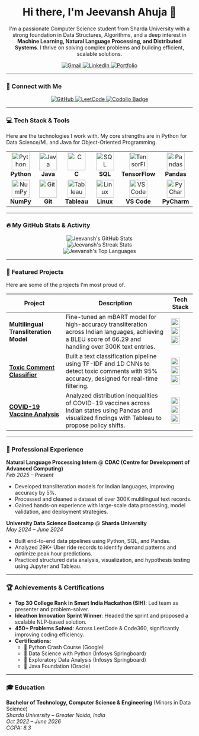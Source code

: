 <div id="header" align="center">
  <h1>
    Hi there, I'm Jeevansh Ahuja 👋
  </h1>
  <p>
    I'm a passionate Computer Science student from Sharda University with a strong foundation in Data Structures, Algorithms, and a deep interest in <strong>Machine Learning, Natural Language Processing, and Distributed Systems</strong>. I thrive on solving complex problems and building efficient, scalable solutions.
  </p>
  
  <!-- Socials -->
  <a href="mailto:jeevanshahuja@gmail.com">
  <img src="https://img.shields.io/badge/Gmail-D14836?style=for-the-badge&logo=gmail&logoColor=white" alt="Gmail"/>
</a>

<a href="https://www.linkedin.com/in/jeevanshahuja" target="_blank">
  <img src="https://img.shields.io/badge/LinkedIn-0077B5?style=for-the-badge&logo=linkedin&logoColor=white" alt="LinkedIn"/>
</a>

<a href="https://jeevanshahuja.github.io/portfolio-website/" target="_blank">
  <img src="https://img.shields.io/badge/Portfolio-255E63?style=for-the-badge&logo=hugo&logoColor=white" alt="Portfolio"/>
</a>

</div>

<hr/>

### 🤝 Connect with Me

<div align="center">
  <a href="https://github.com/jeevanshahuja">
    <img src="https://img.shields.io/badge/GitHub-181717?style=for-the-badge&logo=github&logoColor=white" alt="GitHub"/>
  </a>
  <a href="https://leetcode.com/u/jeevanshahuja/">
    <img src="https://img.shields.io/badge/LeetCode-FFA116?style=for-the-badge&logo=leetcode&logoColor=black" alt="LeetCode"/>
  </a>
  <a href="https://codolio.com/profile/Jeevansh">
    <img src="https://img.shields.io/badge/Codolio-0A66C2?style=for-the-badge&logoColor=white" alt="Codolio Badge"/>
  </a>
</div>

---

### 💻 Tech Stack & Tools

Here are the technologies I work with. My core strengths are in Python for Data Science/ML and Java for Object-Oriented Programming.

<table>
  <tr>
    <td align="center" width="120">
      <img src="https://cdn.jsdelivr.net/gh/devicons/devicon/icons/python/python-original.svg" width="48" height="48" alt="Python" />
      <br><strong>Python</strong>
    </td>
    <td align="center" width="120">
      <img src="https://cdn.jsdelivr.net/gh/devicons/devicon/icons/java/java-original.svg" width="48" height="48" alt="Java" />
      <br><strong>Java</strong>
    </td>
    <td align="center" width="120">
      <img src="https://cdn.jsdelivr.net/gh/devicons/devicon/icons/c/c-original.svg" width="48" height="48" alt="C" />
      <br><strong>C</strong>
    </td>
    <td align="center" width="120">
      <img src="https://cdn.jsdelivr.net/gh/devicons/devicon/icons/mysql/mysql-original-wordmark.svg" width="48" height="48" alt="SQL" />
      <br><strong>SQL</strong>
    </td>
    <td align="center" width="120">
      <img src="https://cdn.jsdelivr.net/gh/devicons/devicon/icons/tensorflow/tensorflow-original.svg" width="48" height="48" alt="TensorFlow" />
      <br><strong>TensorFlow</strong>
    </td>
    <td align="center" width="120">
      <img src="https://cdn.jsdelivr.net/gh/devicons/devicon/icons/pandas/pandas-original.svg" width="48" height="48" alt="Pandas" />
      <br><strong>Pandas</strong>
    </td>
  </tr>
  <tr>
    <td align="center" width="120">
      <img src="https://cdn.jsdelivr.net/gh/devicons/devicon/icons/numpy/numpy-original.svg" width="48" height="48" alt="NumPy" />
      <br><strong>NumPy</strong>
    </td>
    <td align="center" width="120">
      <img src="https://cdn.jsdelivr.net/gh/devicons/devicon/icons/git/git-original.svg" width="48" height="48" alt="Git" />
      <br><strong>Git</strong>
    </td>
    <td align="center" width="120">
      <img src="https://user-images.githubusercontent.com/666496/234320912-30234a94-4066-480c-971c-4234f9a0f4a2.png" width="48" height="48" alt="Tableau" />
      <br><strong>Tableau</strong>
    </td>
     <td align="center" width="120">
      <img src="https://cdn.jsdelivr.net/gh/devicons/devicon/icons/linux/linux-original.svg" width="48" height="48" alt="Linux" />
      <br><strong>Linux</strong>
    </td>
    <td align="center" width="120">
      <img src="https://cdn.jsdelivr.net/gh/devicons/devicon/icons/vscode/vscode-original.svg" width="48" height="48" alt="VS Code" />
      <br><strong>VS Code</strong>
    </td>
    <td align="center" width="120">
      <img src="https://cdn.jsdelivr.net/gh/devicons/devicon/icons/pycharm/pycharm-original.svg" width="48" height="48" alt="PyCharm" />
      <br><strong>PyCharm</strong>
    </td>
  </tr>
</table>

---

### 🔥 My GitHub Stats & Activity

<!-- Replace with your GitHub username -->
<div align="center">
  <img src="https://github-readme-stats.vercel.app/api?username=[YOUR_GITHUB_USERNAME]&show_icons=true&theme=tokyonight&hide_border=true&count_private=true" alt="Jeevansh's GitHub Stats"/>
  <br/>
  <img src="https://github-readme-streak-stats.herokuapp.com/?user=[YOUR_GITHUB_USERNAME]&theme=tokyonight&hide_border=true" alt="Jeevansh's Streak Stats"/>
  <br/>
  <img src="https://github-readme-stats.vercel.app/api/top-langs/?username=[YOUR_GITHUB_USERNAME]&layout=compact&theme=tokyonight&hide_border=true" alt="Jeevansh's Top Languages"/>
</div>

---

### 🚀 Featured Projects

Here are some of the projects I'm most proud of.

| Project                                                               | Description                                                                                             | Tech Stack                                                                                                                                                                                                                         |
| --------------------------------------------------------------------- | ------------------------------------------------------------------------------------------------------- | ---------------------------------------------------------------------------------------------------------------------------------------------------------------------------------------------------------------------------------- |
| **Multilingual Transliteration Model**                                | Fine-tuned an mBART model for high-accuracy transliteration across Indian languages, achieving a BLEU score of 66.29 and handling over 300K text entries. | <img src="https://cdn.jsdelivr.net/gh/devicons/devicon/icons/python/python-original.svg" width="24" height="24"/> <img src="https://cdn.jsdelivr.net/gh/devicons/devicon/icons/tensorflow/tensorflow-original.svg" width="24" height="24"/> <img src="https://cdn.jsdelivr.net/gh/devicons/devicon/icons/pandas/pandas-original.svg" width="24" height="24"/> |
| <a href="[LINK_TO_TOXIC_COMMENT_PROJECT_REPO_OR_LIVE_DEMO]">**Toxic Comment Classifier**</a> | Built a text classification pipeline using TF-IDF and 1D CNNs to detect toxic comments with 95% accuracy, designed for real-time filtering. | <img src="https://cdn.jsdelivr.net/gh/devicons/devicon/icons/python/python-original.svg" width="24" height="24"/> <img src="https://cdn.jsdelivr.net/gh/devicons/devicon/icons/tensorflow/tensorflow-original.svg" width="24" height="24"/> <img src="https://cdn.jsdelivr.net/gh/devicons/devicon/icons/numpy/numpy-original.svg" width="24" height="24"/> |
| <a href="[LINK_TO_COVID_ANALYSIS_PROJECT_REPO_OR_LIVE_DEMO]">**COVID-19 Vaccine Analysis**</a> | Analyzed distribution inequalities of COVID-19 vaccines across Indian states using Pandas and visualized findings with Tableau to propose policy shifts. | <img src="https://cdn.jsdelivr.net/gh/devicons/devicon/icons/python/python-original.svg" width="24" height="24"/> <img src="https://cdn.jsdelivr.net/gh/devicons/devicon/icons/pandas/pandas-original.svg" width="24" height="24"/> <img src="https://user-images.githubusercontent.com/666496/234320912-30234a94-4066-480c-971c-4234f9a0f4a2.png" width="24" height="24"/> |

---

### 💼 Professional Experience

**Natural Language Processing Intern** @ **CDAC (Centre for Development of Advanced Computing)** <br>
*Feb 2025 – Present*
- Developed transliteration models for Indian languages, improving accuracy by 5%.
- Processed and cleaned a dataset of over 300K multilingual text records.
- Gained hands-on experience with large-scale data processing, model validation, and deployment strategies.

**University Data Science Bootcamp** @ **Sharda University** <br>
*May 2024 – June 2024*
- Built end-to-end data pipelines using Python, SQL, and Pandas.
- Analyzed 29K+ Uber ride records to identify demand patterns and optimize peak hour predictions.
- Practiced structured data analysis, visualization, and hypothesis testing using Jupyter and Tableau.

---

### 🏆 Achievements & Certifications

- **Top 30 College Rank in Smart India Hackathon (SIH)**: Led team as presenter and problem-solver.
- **Ideathon Innovation Sprint Winner**: Headed the sprint and proposed a scalable NLP-based solution.
- **450+ Problems Solved**: Across LeetCode & Code360, significantly improving coding efficiency.
- **Certifications**:
  - 📜 Python Crash Course (Google)
  - 📜 Data Science with Python (Infosys Springboard)
  - 📜 Exploratory Data Analysis (Infosys Springboard)
  - 📜 Java Foundation (Oracle)

---

### 🎓 Education

**Bachelor of Technology, Computer Science & Engineering** (Minors in Data Science) <br>
*Sharda University – Greater Noida, India* <br>
*Oct 2022 – June 2026* <br>
*CGPA: 8.3*
